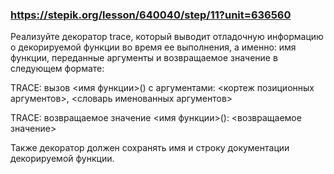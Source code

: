 ### https://stepik.org/lesson/640040/step/11?unit=636560

Реализуйте декоратор trace, который выводит отладочную информацию о декорируемой функции во время ее выполнения, а именно: имя функции, переданные аргументы и возвращаемое значение в следующем формате:


TRACE: вызов <имя функции>() с аргументами: <кортеж позиционных аргументов>, <словарь именованных аргументов>

TRACE: возвращаемое значение <имя функции>(): <возвращаемое значение>


Также декоратор должен сохранять имя и строку документации декорируемой функции.

